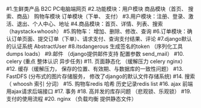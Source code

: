 #1.生鲜类产品  B2C  PC电脑端网页
#2.功能模块：用户模块  商品模块（首页、 搜索、商品） 购物车模块  订单模块（下单、 支付）
#3.用户模块：注册、登录、激活、退出、个人中心、地址
#4.商品模块：首页、详情、列表、搜索（haystack+whoosh）
#5.购物车： 增加、删除、修改、查询
#6.订单模块：确认订单页面、提交订单（下单）、请求支付、查询支付结果、评论
#7.django默认的认证系统 AbstractUser
#8.itsdangerous  生成签名的token （序列化工具 dumps  loads）
#9.邮件 （django提供邮件支持 配置参数  send_mail）
#10. celery (重点  整体认识 异步任务)
#11. 页面静态化 （缓解压力  celery  nginx）
#12. 缓存（缓解压力， 保存的位置、有效期、与数据库的一致性问题）
#13. FastDFS (分布式的图片存储服务， 修改了django的默认文件存储系统)
#14. 搜索（ whoosh  索引  分词）
#15. 购物车redis 哈希 历史记录redis list
#16. ajax 前端用ajax请求后端接口
#17. 事务
#18. 高并发的库存问题 （悲观锁、乐观锁）
#19. 支付的使用流程
#20. nginx （负载均衡  提供静态文件）
